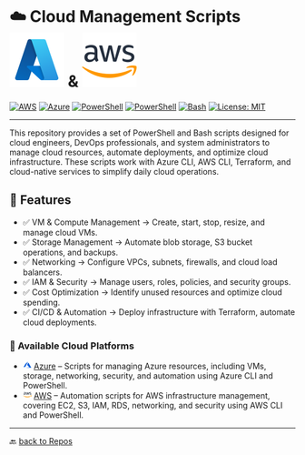 
# ☁️ Cloud Management Scripts [![Azure](./Assets/icons8-azure-48.svg)](https://portal.azure.com) & [![AWS](./Assets/icons8-amazon-web-services-48.svg)](https://aws.amazon.com/free/?all-free-tier.sort-by=item.additionalFields.SortRank&all-free-tier.sort-order=asc&awsf.Free%20Tier%20Types=tier%23always-free&awsf.Free%20Tier%20Categories=*all)

[![AWS](https://custom-icon-badges.demolab.com/badge/Cloud-AWS-e95420?style=flat&logo=aws&logoColor=white&logoSize=auto&labelColor=000000)](https://explore.skillbuilder.aws/learn/learning-plans/85/devops-engineer-learning-plan)
[![Azure](https://custom-icon-badges.demolab.com/badge/Azure-Microsoft-0078D6?style=flat&logo=microsoftazure&logoColor=white)](https://learn.microsoft.com/azure)
[![PowerShell](https://custom-icon-badges.demolab.com/badge/.-Microsoft-blue.svg?style=flat&logo=powershell-core-eyecatch32&logoColor=white)](https://learn.microsoft.com/en-us/powershell/scripting/install/installing-powershell-on-windows?view=powershell-7.5)
[![PowerShell](https://img.shields.io/badge/PowerShell-5.1%2B-blue?logo=powershell)](https://docs.microsoft.com/en-us/powershell/)
[![Bash](https://img.shields.io/badge/Bash-4EAA25?style=flat&logo=gnubash&logoColor=white&logoSize=auto&labelColor=black)](https://www.gnu.org/software/bash/)
[![License: MIT](https://img.shields.io/badge/License-MIT-green.svg)](https://opensource.org/licenses/MIT)

---
This repository provides a set of PowerShell and Bash scripts designed for cloud engineers, DevOps professionals, and system administrators to manage cloud resources, automate deployments, and optimize cloud infrastructure. These scripts work with Azure CLI, AWS CLI, Terraform, and cloud-native services to simplify daily cloud operations.

## 🚀 Features

- ✅ VM & Compute Management → Create, start, stop, resize, and manage cloud VMs.
- ✅ Storage Management → Automate blob storage, S3 bucket operations, and backups.
- ✅ Networking → Configure VPCs, subnets, firewalls, and cloud load balancers.
- ✅ IAM & Security → Manage users, roles, policies, and security groups.
- ✅ Cost Optimization → Identify unused resources and optimize cloud spending.
- ✅ CI/CD & Automation → Deploy infrastructure with Terraform, automate cloud deployments.

### 🚀 Available Cloud Platforms

- <img src="./Assets/icons8-azure-48s.svg" width="15" > [Azure](./Azure/) – Scripts for managing Azure resources, including VMs, storage, networking, security, and automation using Azure CLI and PowerShell.
- <img src="./Assets/icons8-amazon-web-services-48.svg" width="15"> [AWS](./AWS/) – Automation scripts for AWS infrastructure management, covering EC2, S3, IAM, RDS, networking, and security using AWS CLI and PowerShell.

---
🔙 [back to Repos](https://github.com/KR-Sew?tab=repositories)
